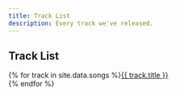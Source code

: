 ```yaml
---
title: Track List
description: Every track we've released.
---
```


## Track List
{% for track in site.data.songs %}<a href="/tracks/{{ track.id }}">{{ track.title }}</a><br/>{% endfor %}